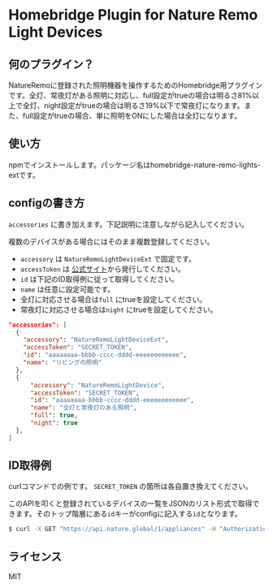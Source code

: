 # Homebridge Plugin for Nature Remo Light Devices
## 何のプラグイン？
NatureRemoに登録された照明機器を操作するためのHomebridge用プラグインです。全灯、常夜灯がある照明に対応し、full設定がtrueの場合は明るさ81%以上で全灯、night設定がtrueの場合は明るさ19%以下で常夜灯になります。また、full設定がtrueの場合、単に照明をONにした場合は全灯になります。

## 使い方
npmでインストールします。パッケージ名はhomebridge-nature-remo-lights-extです。

## configの書き方
`accessories` に書き加えます。下記説明に注意しながら記入してください。

複数のデバイスがある場合にはそのまま複数登録してください。

- `accessory` は `NatureRemoLightDeviceExt` で固定です。
- `accessToken` は [公式サイト](https://home.nature.global/)から発行してください。
- `id` は下記のID取得例に従って取得してください。
- `name` は任意に設定可能です。
- 全灯に対応させる場合は`full` にtrueを設定してください。
- 常夜灯に対応させる場合は`night` にtrueを設定してください。


```json
"accessories": [
  {
    "accessory": "NatureRemoLightDeviceExt",
    "accessToken": "SECRET_TOKEN",
    "id": "aaaaaaaa-bbbb-cccc-dddd-eeeeeeeeeeee",
    "name": "リビングの照明"
  },
  {
      "accessory": "NatureRemoLightDevice",
      "accessToken": "SECRET_TOKEN",
      "id": "aaaaaaaa-bbbb-cccc-dddd-eeeeeeeeeeee",
      "name": "全灯と常夜灯のある照明",
      "full": true,
      "night": true
  },
]
```

## ID取得例
curlコマンドでの例です。 `SECRET_TOKEN` の箇所は各自置き換えてください。

このAPIを叩くと登録されているデバイスの一覧をJSONのリスト形式で取得できます。そのトップ階層にある`id`キーがconfigに記入する`id`となります。

```bash
$ curl -X GET "https://api.nature.global/1/appliances" -H "Authorization: Bearer SECRET_TOKEN"
```

## ライセンス
MIT
